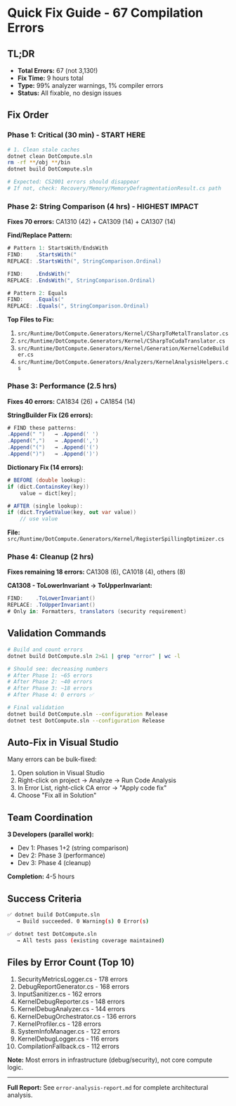 # Quick Fix Guide - 67 Compilation Errors

## TL;DR
- **Total Errors:** 67 (not 3,130!)
- **Fix Time:** 9 hours total
- **Type:** 99% analyzer warnings, 1% compiler errors
- **Status:** All fixable, no design issues

## Fix Order

### Phase 1: Critical (30 min) - START HERE
```bash
# 1. Clean stale caches
dotnet clean DotCompute.sln
rm -rf **/obj **/bin
dotnet build DotCompute.sln

# Expected: CS2001 errors should disappear
# If not, check: Recovery/Memory/MemoryDefragmentationResult.cs path
```

### Phase 2: String Comparison (4 hrs) - HIGHEST IMPACT
**Fixes 70 errors:** CA1310 (42) + CA1309 (14) + CA1307 (14)

**Find/Replace Pattern:**
```csharp
# Pattern 1: StartsWith/EndsWith
FIND:    .StartsWith("
REPLACE: .StartsWith(", StringComparison.Ordinal)

FIND:    .EndsWith("
REPLACE: .EndsWith(", StringComparison.Ordinal)

# Pattern 2: Equals
FIND:    .Equals("
REPLACE: .Equals(", StringComparison.Ordinal)
```

**Top Files to Fix:**
1. `src/Runtime/DotCompute.Generators/Kernel/CSharpToMetalTranslator.cs`
2. `src/Runtime/DotCompute.Generators/Kernel/CSharpToCudaTranslator.cs`
3. `src/Runtime/DotCompute.Generators/Kernel/Generation/KernelCodeBuilder.cs`
4. `src/Runtime/DotCompute.Generators/Analyzers/KernelAnalysisHelpers.cs`

### Phase 3: Performance (2.5 hrs)
**Fixes 40 errors:** CA1834 (26) + CA1854 (14)

**StringBuilder Fix (26 errors):**
```csharp
# FIND these patterns:
.Append(" ")   → .Append(' ')
.Append(",")   → .Append(',')
.Append("(")   → .Append('(')
.Append(")")   → .Append(')')
```

**Dictionary Fix (14 errors):**
```csharp
# BEFORE (double lookup):
if (dict.ContainsKey(key))
    value = dict[key];

# AFTER (single lookup):
if (dict.TryGetValue(key, out var value))
    // use value
```

**File:** `src/Runtime/DotCompute.Generators/Kernel/RegisterSpillingOptimizer.cs`

### Phase 4: Cleanup (2 hrs)
**Fixes remaining 18 errors:** CA1308 (6), CA1018 (4), others (8)

**CA1308 - ToLowerInvariant → ToUpperInvariant:**
```csharp
FIND:    .ToLowerInvariant()
REPLACE: .ToUpperInvariant()
# Only in: Formatters, translators (security requirement)
```

## Validation Commands

```bash
# Build and count errors
dotnet build DotCompute.sln 2>&1 | grep "error" | wc -l

# Should see: decreasing numbers
# After Phase 1: ~65 errors
# After Phase 2: ~40 errors
# After Phase 3: ~18 errors
# After Phase 4: 0 errors ✅

# Final validation
dotnet build DotCompute.sln --configuration Release
dotnet test DotCompute.sln --configuration Release
```

## Auto-Fix in Visual Studio

Many errors can be bulk-fixed:
1. Open solution in Visual Studio
2. Right-click on project → Analyze → Run Code Analysis
3. In Error List, right-click CA error → "Apply code fix"
4. Choose "Fix all in Solution"

## Team Coordination

**3 Developers (parallel work):**
- Dev 1: Phases 1+2 (string comparison)
- Dev 2: Phase 3 (performance)
- Dev 3: Phase 4 (cleanup)

**Completion:** 4-5 hours

## Success Criteria
```bash
✅ dotnet build DotCompute.sln
   → Build succeeded. 0 Warning(s) 0 Error(s)

✅ dotnet test DotCompute.sln
   → All tests pass (existing coverage maintained)
```

## Files by Error Count (Top 10)

1. SecurityMetricsLogger.cs - 178 errors
2. DebugReportGenerator.cs - 168 errors
3. InputSanitizer.cs - 162 errors
4. KernelDebugReporter.cs - 148 errors
5. KernelDebugAnalyzer.cs - 144 errors
6. KernelDebugOrchestrator.cs - 136 errors
7. KernelProfiler.cs - 128 errors
8. SystemInfoManager.cs - 122 errors
9. KernelDebugLogger.cs - 116 errors
10. CompilationFallback.cs - 112 errors

**Note:** Most errors in infrastructure (debug/security), not core compute logic.

---

**Full Report:** See `error-analysis-report.md` for complete architectural analysis.
